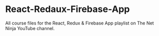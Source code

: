# React-Redaux-Firebase-App
All course files for the React, Redux &amp; Firebase App playlist on The Net Ninja YouTube channel.
